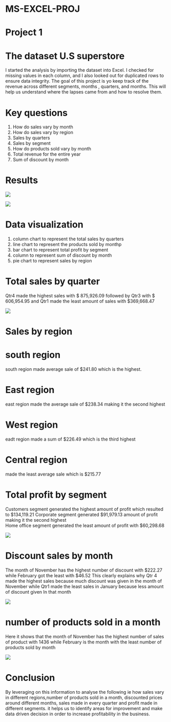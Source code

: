 # MS-EXCEL-PROJ
# Project 1 
# The dataset U.S superstore 
I started the analysis by importing the dataset into Excel.  I checked for missing values in each column, and I also looked out for duplicated rows to ensure data integrity. 
The goal of this project is yo keep track of the revenue across different segments, months , quarters, and months.
This will help us understand where the lapses came from and how to resolve them.

# Key questions 
1. How do sales vary by month 
2. How do sales vary by region
3. Sales by quarters 
4. Sales by segment 
5. How do products sold vary by month
6. Total revenue for the entire year
7. Sum of discount by month
# Results 

![](pivot2.png)



![](pivot3.png)





# Data visualization
1. column chart to represent the total sales by quarters 
2. line chart to represent the products sold by monthp
3. bar chart to represent total profit by segment 
4. column to represent sum of discount by month
5. pie chart to represent sales by region
# Total sales by quarter
Qtr4 made the highest sales with $ 875,926.09 
followed by Qtr3 with $ 606,954.95 and Qtr1 made the least amount of sales with $369,668.47 

![](pivot2.png)


# Sales by region
# south region 
south region made average sale of $241.80 which is the highest.
# East region
east region made the average sale of $238.34 making it the second highest 
# West region
eadt region made a sum of $226.49 which is the third highest 
# Central region 
made the least average sale which is $215.77
# Total profit by segment 
 Customers segment generated the highest amount of profit which resulted to $134,119.21 
 Corporate segment generated $91,979.13 amount of profit making it the second highest  
 Home office segment generated the least amount of profit with $60,298.68

 ![](pivot3.png)

 
# Discount sales by month 
The month of  November has the highest number of discount with $222.27 while February got the least with $46.52 
This clearly explains why Qtr 4 made the highest sales because much discount was given in the month of November 
while Qtr1 made the least sales in January because less amount of discount given In that month


![](pivot4.png)


# number of products sold in a month
Here it shows that the month of November has the highest number of sales of product
with 1436 while 
February is the month with the least number of products sold by month


![](pivot5.png)


# Conclusion 
By leveraging on this information to analyse the following ie how sales vary in different regions,number of products sold in a month,
discounted prices around different months, sales made in every quarter and profit made in different segments.
it helps us to identify areas for improvement and make data driven decision in order to increase profitability in the business.

